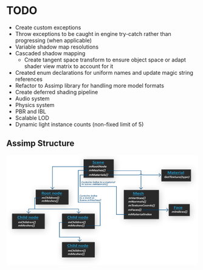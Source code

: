 # TODO

* Create custom exceptions
* Throw exceptions to be caught in engine try-catch rather than progressing (when applicable)
* Variable shadow map resolutions
* Cascaded shadow mapping
  * Create tangent space transform to ensure object space or adapt shader view matrix to account for it
* Created enum declarations for uniform names and update magic string references
* Refactor to Assimp library for handling more model formats
* Create deferred shading pipeline
* Audio system
* Physics system
* PBR and IBL
* Scalable LOD
* Dynamic light instance counts (non-fixed limit of 5)

## Assimp Structure

![](docs/images/assimp_structure.png)